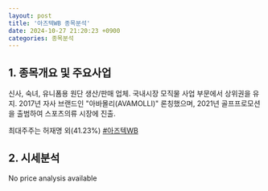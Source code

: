 ```yaml
---
layout: post
title: '아즈텍WB 종목분석'
date: 2024-10-27 21:20:23 +0900
categories: 종목분석
---
```


## 1. 종목개요 및 주요사업

신사, 숙녀, 유니폼용 원단 생산/판매 업체. 국내시장 모직물 사업 부문에서 상위권을 유지. 2017년 자사 브랜드인 "아바몰리(AVAMOLLI)" 론칭했으며, 2021년 골프프로모션을 출범하여 스포츠의류 시장에 진출.

최대주주는 허재명 외(41.23%)
[#아즈텍WB](#)

## 2. 시세분석

No price analysis available
